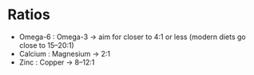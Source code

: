 # Ratios

* Omega-6 : Omega-3 → aim for closer to 4:1 or less (modern diets go close to 15–20:1)
* Calcium : Magnesium → 2:1
* Zinc : Copper →  8–12:1
